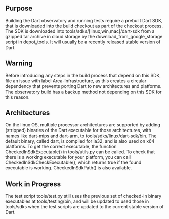 ## Purpose

Building the Dart observatory and running tests require a prebuilt Dart SDK, that is downloaded into the build checkout as part of the checkout process.  The SDK is downloaded into tools/sdks/[linux,win,mac]/dart-sdk from a gzipped tar archive in cloud storage by the download_from_google_storage script in depot_tools.  It will usually be a recently released stable version of Dart.

## Warning

Before introducing any steps in the build process that depend on this SDK, file an issue with label Area-Infrastructure, as this creates a circular dependency that prevents porting Dart to new architectures and platforms.  The observatory build has a backup method not depending on this SDK for this reason.

## Architectures

On the linux OS, multiple processor architectures are supported by adding (stripped) binaries of the Dart executable for those architectures, with names like dart-mips and dart-arm, to tools/sdks/linux/dart-sdk/bin.  The default binary, called dart, is compiled for ia32, and is also used on x64 platforms.
To get the correct executable, the function CheckedInSdkExecutable() in tools/utils.py can be called.
To check that there is a working executable for your platform, you can call CheckedInSdkCheckExecutable(), which returns true if the found executable is working.
CheckedInSdkPath() is also available.

## Work in Progress

The test script tools/test.py still uses the previous set of checked-in binary executables at tools/testing/bin, and will be updated to used those in tools/sdks when the test scripts are updated
to the current stable version of Dart.
 


